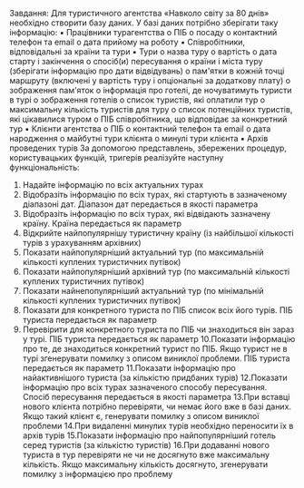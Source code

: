 Завдання:
Для туристичного агентства «Навколо світу за 80 днів» необхідно створити
базу даних. У базі даних потрібно зберігати таку інформацію:
▪ Працівники турагентства
o ПІБ
o посаду
o контактний телефон та email
o дата прийому на роботу
▪ Співробітники, відповідальні за країни та тури
▪ Тури
o назва туру
o вартість
o дата старту і закінчення
o спосіб(и) пересування
o країни і міста туру (зберігати інформацію про дати відвідувань)
o пам'ятки в кожній точці маршруту (включені у вартість туру і
опціональні за додаткову плату)
o зображення пам'яток
o інформація про готелі, де ночуватимуть туристи в турі
o зображення готелів
o список туристів, які оплатили тур
o максимальну кількість туристів для туру
o список потенційних туристів, які цікавилися туром
o ПІБ співробітника, що відповідає за конкретний тур
▪ Клієнти агентства
o ПІБ
o контактний телефон та email
o дата народження
o майбутні тури клієнта
o минулі тури клієнта
▪ Архів проведених турів
За допомогою представлень, збережених процедур, користувацьких функцій,
тригерів реалізуйте наступну функціональність:
1. Надайте інформацію по всіх актуальних турах
2. Відобразіть інформацію по всіх турах, які стартують в зазначеному
діапазоні дат. Діапазон дат передається в якості параметра
3. Відобразіть інформацію по всіх турах, які відвідають зазначену країну.
Країна передається як параметр
4. Відкрийте найпопулярнішу туристичну країну (із найбільшої кількості
турів з урахуванням архівних)
5. Показати найпопулярніший актуальний тур (по максимальній кількості
куплених туристичних путівок)
6. Показати найпопулярніший архівний тур (по максимальній кількості
куплених туристичних путівок)
7. Показати найнепопулярніший актуальний тур (по мінімальній кількості
куплених туристичних путівок)
8. Показати для конкретного туриста по ПІБ список всіх його турів. ПІБ
туриста передається як параметр
9. Перевірити для конкретного туриста по ПІБ чи знаходиться він зараз у
турі. ПІБ туриста передається як параметр
10.Показати інформацію про те, де знаходиться конкретний турист по ПІБ.
Якщо турист не в турі згенерувати помилку з описом виниклої проблеми.
ПІБ туриста передається як параметр
11.Показати інформацію про найактивнішого туриста (за кількістю
придбаних турів)
12.Показати інформацію про всіх турах зазначеного способу пересування.
Спосіб пересування передається в якості параметра
13.При вставці нового клієнта потрібно перевіряти, чи немає його вже в базі
даних. Якщо такий клієнт є, генерувати помилку з описом виниклої
проблеми
14.При видаленні минулих турів необхідно переносити їх в архів турів
15.Показати інформацію про найпопулярніший готель серед туристів (за
кількістю туристів)
16.При додаванні нового туриста в тур перевіряти не чи не досягнуто вже
максимальну кількість. Якщо максимальну кількість досягнуто,
згенерувати помилку з інформацією про проблему
